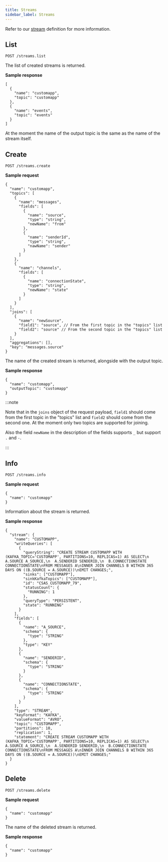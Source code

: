 ```yaml
---
title: Streams
sidebar_label: Streams
---
```


Refer to our [stream](getting-started/glossary.md#stream) definition
for more information.

## List

`POST /streams.list`

The list of created streams is returned.

**Sample response**

```json5
[
  {
    "name": "customapp",
    "topic": "customapp"
  },
  {
    "name": "events",
    "topic": "events"
  }
]
```

At the moment the name of the output topic is the same as the name of the stream itself.

## Create

`POST /streams.create`

**Sample request**

```json5
{
  "name": "customapp",
  "topics": [
    {
      "name": "messages",
      "fields": [
        {
          "name": "source",
          "type": "string",
          "newName": "from"
        },
        {
          "name": "senderId",
          "type": "string",
          "nawName": "sender"
        }
      ]
    },
    {
      "name": "channels",
      "fields": [
        {
          "name": "connectionState",
          "type": "string",
          "newName": "state"
        }
      ]
    }
  ],
  "joins": [
    {
      "name": "newSource",
      "field1": "source", // From the first topic in the "topics" list
      "field2": "source" // From the second topic in the "topics" list
    }
  ],
  "aggregations": [],
  "key": "messages.source"
}
```

The name of the created stream is returned, alongside with the output topic.

**Sample response**

```json5
{
  "name": "customapp",
  "outputTopic": "customapp"
}
```

:::note

Note that in the `joins` object of the request payload, `field1` should come from the first topic in the "topics" list and `field2` should come from the second one. At the moment only two topics are supported for joining.

Also the field `newName` in the description of the fields supports `_` but support `.` and `-`.

:::

## Info

`POST /streams.info`

**Sample request**

```json5
{
  "name": "customapp"
}
```

Information about the stream is returned.

**Sample response**

```json5
{
  "stream": {
    "name": "CUSTOMAPP",
    "writeQueries": [
      {
        "queryString": "CREATE STREAM CUSTOMAPP WITH (KAFKA_TOPIC='CUSTOMAPP', PARTITIONS=10, REPLICAS=1) AS SELECT\n  A.SOURCE A_SOURCE,\n  A.SENDERID SENDERID,\n  B.CONNECTIONSTATE CONNECTIONSTATE\nFROM MESSAGES A\nINNER JOIN CHANNELS B WITHIN 365 DAYS ON ((B.SOURCE = A.SOURCE))\nEMIT CHANGES;",
        "sinks": ["CUSTOMAPP"],
        "sinkKafkaTopics": ["CUSTOMAPP"],
        "id": "CSAS_CUSTOMAPP_79",
        "statusCount": {
          "RUNNING": 1
        },
        "queryType": "PERSISTENT",
        "state": "RUNNING"
      }
    ],
    "fields": [
      {
        "name": "A_SOURCE",
        "schema": {
          "type": "STRING"
        },
        "type": "KEY"
      },
      {
        "name": "SENDERID",
        "schema": {
          "type": "STRING"
        }
      },
      {
        "name": "CONNECTIONSTATE",
        "schema": {
          "type": "STRING"
        }
      }
    ],
    "type": "STREAM",
    "keyFormat": "KAFKA",
    "valueFormat": "AVRO",
    "topic": "CUSTOMAPP",
    "partitions": 10,
    "replication": 1,
    "statement": "CREATE STREAM CUSTOMAPP WITH (KAFKA_TOPIC='CUSTOMAPP', PARTITIONS=10, REPLICAS=1) AS SELECT\n  A.SOURCE A_SOURCE,\n  A.SENDERID SENDERID,\n  B.CONNECTIONSTATE CONNECTIONSTATE\nFROM MESSAGES A\nINNER JOIN CHANNELS B WITHIN 365 DAYS ON ((B.SOURCE = A.SOURCE))\nEMIT CHANGES;"
  }
}
```

## Delete

`POST /streams.delete`

**Sample request**

```json5
{
  "name": "customapp"
}
```

The name of the deleted stream is returned.

**Sample response**

```json5
{
  "name": "customapp"
}
```
